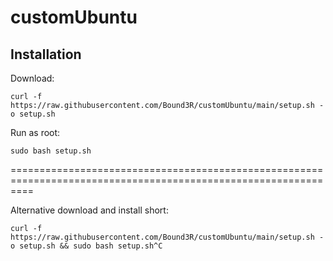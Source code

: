 # customUbuntu
## Installation

Download:

```
curl -f https://raw.githubusercontent.com/Bound3R/customUbuntu/main/setup.sh -o setup.sh
```

Run as root:

```
sudo bash setup.sh
```

================================================================================================================

Alternative download and install short:
```
curl -f https://raw.githubusercontent.com/Bound3R/customUbuntu/main/setup.sh -o setup.sh && sudo bash setup.sh^C
```
